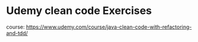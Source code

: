 # Udemy clean code Exercises

course: https://www.udemy.com/course/java-clean-code-with-refactoring-and-tdd/
